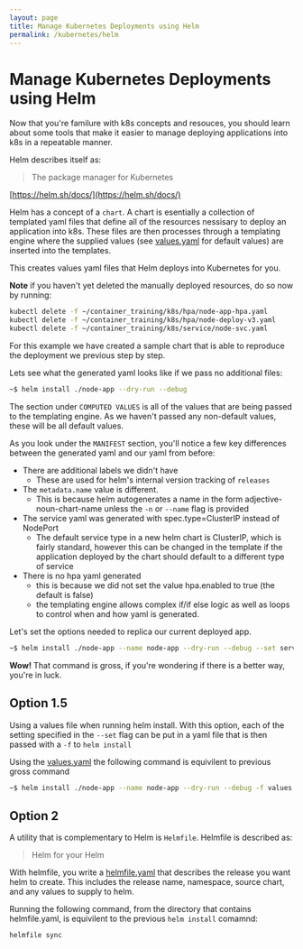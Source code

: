 ```yaml
---
layout: page
title: Manage Kubernetes Deployments using Helm
permalink: /kubernetes/helm
---
```

# Manage Kubernetes Deployments using Helm

Now that you're familure with k8s concepts and resouces, you should learn about some tools that make it easier to manage deploying applications into k8s in a repeatable manner.

Helm describes itself as:

> The package manager for Kubernetes

[https://helm.sh/docs/](https://helm.sh/docs/)

Helm has a concept of a `chart`. A chart is esentially a collection of templated yaml files that define all of the resources nessisary to deploy an application into k8s. These files are then processes through a templating engine where the supplied values (see [values.yaml](./node-app/templates/values.yaml) for default values) are inserted into the templates.

This creates values yaml files that Helm deploys into Kubernetes for you.

**Note** if you haven't yet deleted the manually deployed resources, do so now by running:

```bash
kubectl delete -f ~/container_training/k8s/hpa/node-app-hpa.yaml
kubectl delete -f ~/container_training/k8s/hpa/node-deploy-v3.yaml
kubectl delete -f ~/container_training/k8s/service/node-svc.yaml
```

For this example we have created a sample chart that is able to reproduce the deployment we previous step by step.

Lets see what the generated yaml looks like if we pass no additional files:

```bash
~$ helm install ./node-app --dry-run --debug
```

The section under `COMPUTED VALUES` is all of the values that are being passed to the templating engine. As we haven't passed any non-default values, these will be all default values.

As you look under the `MANIFEST` section, you'll notice a few key differences between the generated yaml and our yaml from before:

* There are additional labels we didn't have
  * These are used for helm's internal version tracking of `releases`
* The `metadata.name` value is different.
  * This is because helm autogenerates a name in the form adjective-noun-chart-name unless the `-n` or `--name` flag is provided
* The service yaml was generated with spec.type=ClusterIP instead of NodePort
  * The default service type in a new helm chart is ClusterIP, which is fairly standard, however this can be changed in the template if the application deployed by the chart should default to a different type of service
* There is no hpa yaml generated
  * this is because we did not set the value hpa.enabled to true (the default is false)
  * the templating engine allows complex if/if else logic as well as loops to control when and how yaml is generated.

Let's set the options needed to replica our current deployed app.

```bash
~$ helm install ./node-app --name node-app --dry-run --debug --set service.type=NodePort,service.port=3000,hpa.enabled=true,hpa.metrics.type=Resource,hpa.metrics.resource.name=cpu,hpa.metrics.resource.target.type=Utilization,hpa.metrics.resource.target.averageUtilization=50,api.secretName=node-api-secret,api.secretKey=API_KEY
```

**Wow!** That command is gross, if you're wondering if there is a better way, you're in luck.

## Option 1.5

Using a values file when running helm install. With this option, each of the setting specified in the `--set` flag can be put in a yaml file that is then passed with a `-f` to `helm install`

Using the [values.yaml](./values.yaml) the following command is equivilent to previous gross command

```bash
~$ helm install ./node-app --name node-app --dry-run --debug -f values.yaml
```

## Option 2

A utility that is complementary to Helm is `Helmfile`. Helmfile is described as:

> Helm for your Helm

With helmfile, you write a [helmfile.yaml](./helmfile.yaml) that describes the release you want helm to create. This includes the release name, namespace, source chart, and any values to supply to helm.

Running the following command, from the directory that contains helmfile.yaml, is equivilent to the previous `helm install` comamnd:

```bash
helmfile sync
```
